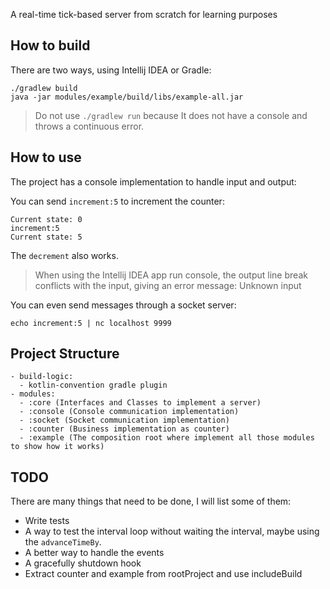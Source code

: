 A real-time tick-based server from scratch for learning purposes

## How to build

There are two ways, using Intellij IDEA or Gradle:

```shell
./gradlew build
java -jar modules/example/build/libs/example-all.jar
```

> Do not use `./gradlew run` because It does not have a console and throws a continuous error.

## How to use

The project has a console implementation to handle input and output:

You can send `increment:5` to increment the counter:

```
Current state: 0
increment:5
Current state: 5
```

The `decrement` also works.

> When using the Intellij IDEA app run console, the output line break conflicts with the input, giving an error message: Unknown input

You can even send messages through a socket server:

```shell
echo increment:5 | nc localhost 9999
```

## Project Structure

```
- build-logic:
  - kotlin-convention gradle plugin
- modules:
  - :core (Interfaces and Classes to implement a server)
  - :console (Console communication implementation)
  - :socket (Socket communication implementation)
  - :counter (Business implementation as counter)
  - :example (The composition root where implement all those modules to show how it works)
```

## TODO

There are many things that need to be done, I will list some of them:

- Write tests
- A way to test the interval loop without waiting the interval, maybe using the `advanceTimeBy`.
- A better way to handle the events
- A gracefully shutdown hook
- Extract counter and example from rootProject and use includeBuild
